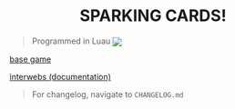 <p align="center">
  <h1 align="center">SPARKING CARDS!</h1>
</p>

> Programmed in Luau  <img align="center" src="https://github.com/user-attachments/assets/c7acfbab-599f-48ed-8b7a-5b8ec9f34200">

[base game](https://www.roblox.com/games/6125133811/SPARKING-CARDS)

[interwebs (documentation)](https://boreddynasty.github.io/Sparking_Cards/)

> For changelog, navigate to `CHANGELOG.md`
